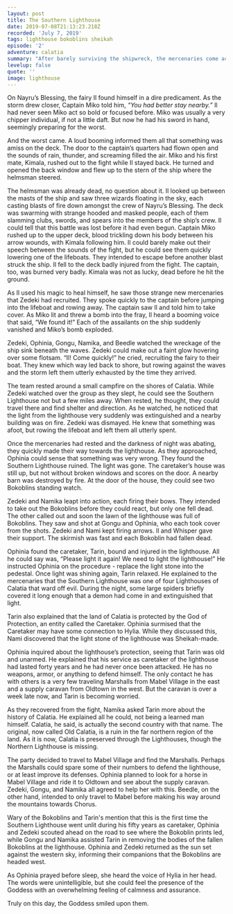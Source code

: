 ```yaml
---
layout: post
title: The Southern Lighthouse
date: 2019-07-08T21:13:23.218Z
recorded: 'July 7, 2019'
tags: lighthouse bokoblins sheikah
episode: '2'
adventure: calatia
summary: "After barely surviving the shipwreck, the mercenaries come across a magic lighthouse that is overrun with evil monsters."
levelup: false
quote: ''
image: lighthouse
---
```

On Nayru’s Blessing, the fairy Il found himself in a dire predicament. As the storm drew closer, Captain Miko told him, _“You had better stay nearby.”_ Il had never seen Miko act so bold or focused before. Miko was usually a very chipper individual, if not a little daft. But now he had his sword in hand, seemingly preparing for the worst.

And the worst came. A loud booming informed them all that something was amiss on the deck. The door to the captain’s quarters had flown open and the sounds of rain, thunder, and screaming filled the air. Miko and his first mate, Kimala, rushed out to the fight while Il stayed back. He turned and opened the back window and flew up to the stern of the ship where the helmsman steered.

The helmsman was already dead, no question about it. Il looked up between the masts of the ship and saw three wizards floating in the sky, each casting blasts of fire down amongst the crew of Nayru’s Blessing. The deck was swarming with strange hooded and masked people, each of them slamming clubs, swords, and spears into the members of the ship’s crew. Il could tell that this battle was lost before it had even begun. Captain Miko rushed up to the upper deck, blood trickling down his body between his arrow wounds, with Kimala following him. Il could barely make out their speech between the sounds of the fight, but he could see them quickly lowering one of the lifeboats. They intended to escape before another blast struck the ship. Il fell to the deck badly injured from the fight. The captain, too, was burned very badly. Kimala was not as lucky, dead before he hit the ground.

As Il used his magic to heal himself, he saw those strange new mercenaries that Zedeki had recruited. They spoke quickly to the captain before jumping into the lifeboat and rowing away. The captain saw Il and told him to take cover. As Miko lit and threw a bomb into the fray, Il heard a booming voice that said, “We found it!” Each of the assailants on the ship suddenly vanished and Miko’s bomb exploded.

Zedeki, Ophinia, Gongu, Namika, and Beedle watched the wreckage of the ship sink beneath the waves. Zedeki could make out a faint glow hovering over some flotsam. “Il! Come quickly!” he cried, recruiting the fairy to their boat. They knew which way led back to shore, but rowing against the waves and the storm left them utterly exhausted by the time they arrived. 

The team rested around a small campfire on the shores of Calatia. While Zedeki watched over the group as they slept, he could see the Southern Lighthouse not but a few miles away. When rested, he thought, they could travel there and find shelter and direction. As he watched, he noticed that the light from the lighthouse very suddenly was extinguished and a nearby building was on fire. Zedeki was dismayed. He knew that something was afoot, but rowing the lifeboat and left them all utterly spent.

Once the mercenaries had rested and the darkness of night was abating, they quickly made their way towards the lighthouse. As they approached, Ophinia could sense that something was very wrong. They found the Southern Lighthouse ruined. The light was gone. The caretaker’s house was still up, but not without broken windows and scores on the door. A nearby barn was destroyed by fire. At the door of the house, they could see two Bokoblins standing watch.

Zedeki and Namika leapt into action, each firing their bows. They intended to take out the Bokoblins before they could react, but only one fell dead. The other called out and soon the lawn of the lighthouse was full of Bokoblins. They saw and shot at Gongu and Ophinia, who each took cover from the shots. Zedeki and Nami kept firing arrows. Il and Whisper gave their support. The skirmish was fast and each Bokoblin had fallen dead.

Ophinia found the caretaker, Tarin, bound and injured in the lighthouse. All he could say was, “Please light it again! We need to light the lighthouse!” He instructed Ophinia on the procedure - replace the light stone into the pedestal. Once light was shining again, Tarin relaxed. He explained to the mercenaries that the Southern Lighthouse was one of four Lighthouses of Calatia that ward off evil. During the night, some large spiders briefly covered it long enough that a demon had come in and extinguished that light.

Tarin also explained that the land of Calatia is protected by the God of Protection, an entity called the Caretaker. Ophinia surmised that the Caretaker may have some connection to Hylia. While they discussed this, Nami discovered that the light stone of the lighthouse was Sheikah-made.

Ophinia inquired about the lighthouse’s protection, seeing that Tarin was old and unarmed. He explained that his service as caretaker of the lighthouse had lasted forty years and he had never once been attacked. He has no weapons, armor, or anything to defend himself. The only contact he has with others is a very few traveling Marshalls from Mabel Village in the east and a supply caravan from Oldtown in the west. But the caravan is over a week late now, and Tarin is becoming worried.

As they recovered from the fight, Namika asked Tarin more about the history of Calatia. He explained all he could, not being a learned man himself. Calatia, he said, is actually the second country with that name. The original, now called Old Calatia, is a ruin in the far northern region of the land. As it is now, Calatia is preserved through the Lighthouses, though the Northern Lighthouse is missing.

The party decided to travel to Mabel Village and find the Marshalls. Perhaps the Marshalls could spare some of their numbers to defend the lighthouse, or at least improve its defenses. Ophinia planned to look for a horse in Mabel Village and ride it to Oldtown and see about the supply caravan. Zedeki, Gongu, and Namika all agreed to help her with this. Beedle, on the other hand, intended to only travel to Mabel before making his way around the mountains towards Chorus.

Wary of the Bokoblins and Tarin's mention that this is the first time the Southern Lighthouse went unlit during his fifty years as caretaker, Ophinia and Zedeki scouted ahead on the road to see where the Bokoblin prints led, while Gongu and Namika assisted Tarin in removing the bodies of the fallen Bokoblins at the lighthouse. Ophinia and Zedeki returned as the sun set against the western sky, informing their companions that the Bokoblins are headed west. 

As Ophinia prayed before sleep, she heard the voice of Hylia in her head. The words were unintelligible, but she could feel the presence of the Goddess with an overwhelming feeling of calmness and assurance.

Truly on this day, the Goddess smiled upon them.
